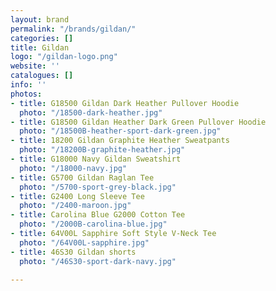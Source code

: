 ```yaml
---
layout: brand
permalink: "/brands/gildan/"
categories: []
title: Gildan
logo: "/gildan-logo.png"
website: ''
catalogues: []
info: ''
photos:
- title: G18500 Gildan Dark Heather Pullover Hoodie
  photo: "/18500-dark-heather.jpg"
- title: G18500 Gildan Heather Dark Green Pullover Hoodie
  photo: "/18500B-heather-sport-dark-green.jpg"
- title: 18200 Gildan Graphite Heather Sweatpants
  photo: "/18200B-graphite-heather.jpg"
- title: G18000 Navy Gildan Sweatshirt
  photo: "/18000-navy.jpg"
- title: G5700 Gildan Raglan Tee
  photo: "/5700-sport-grey-black.jpg"
- title: G2400 Long Sleeve Tee
  photo: "/2400-maroon.jpg"
- title: Carolina Blue G2000 Cotton Tee
  photo: "/2000B-carolina-blue.jpg"
- title: 64V00L Sapphire Soft Style V-Neck Tee
  photo: "/64V00L-sapphire.jpg"
- title: 46S30 Gildan shorts
  photo: "/46S30-sport-dark-navy.jpg"

---
```

